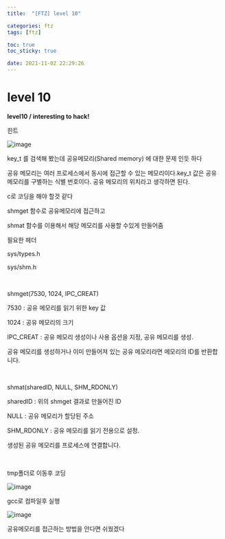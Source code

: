 ```yaml
---
title:  "[FTZ] level 10"

categories: ftz
tags: [ftz]

toc: true
toc_sticky: true

date: 2021-11-02 22:29:26
---
```


# level 10

**level10 / interesting to hack!**

힌트

![image](https://user-images.githubusercontent.com/69203345/139842625-f2e6e6b5-77a6-4fca-8108-a7b45411cf5f.png)

key_t 를 검색해 봤는데 공유메모리(Shared memory) 에 대한 문제 인듯 하다

공유 메모리는 여러 프로세스에서 동시에 접근할 수 있는 메모리이다.key_t 값은 공유 메모리를 구별하는 식별 번호이다. 공유 메모리의 위치라고 생각하면 된다. 

c로 코딩을 해야 할것 같다





shmget 함수로 공유메모리에 접근하고

shmat 함수를 이용해서 해당 메모리를 사용할 수있게 만들어줌

필요한 헤더

sys/types.h

sys/shm.h

​    

shmget(7530, 1024, IPC_CREAT)

7530 : 공유 메모리를 읽기 위한 key 값

1024 : 공유 메모리의 크기

IPC_CREAT : 공유 메모리 생성이나 사용 옵션을 지정, 공유 메모리를 생성.

공유 메모리를 생성하거나 이미 만들어져 있는 공유 메모리라면 메모리의 ID를 반환합니다.

​    

shmat(sharedID, NULL, SHM_RDONLY)

sharedID : 위의 shmget 결과로 만들어진 ID

NULL : 공유 메모리가 할당된 주소

SHM_RDONLY : 공유 메모리를 읽기 전용으로 설정.

생성된 공유 메모리를 프로세스에 연결합니다.

​     

tmp폴더로 이동후 코딩

![image](https://user-images.githubusercontent.com/69203345/139857366-52002cd1-dd5d-4062-9ea1-f4d829ebbbf2.png)

gcc로 컴파일후 실행

![image](https://user-images.githubusercontent.com/69203345/139855953-341ce690-c397-48ae-8715-07eb71659cc4.png)



공유메모리를 접근하는 방법을 안다면 쉬웠겠다 